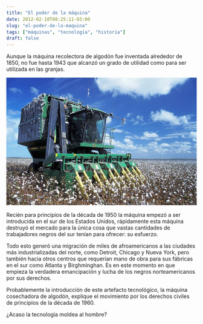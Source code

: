 ```yaml
---
title: "El poder de la máquina"
date: 2012-02-10T08:25:11-03:00
slug: "el-poder-de-la-maquina"
tags: ["máquinas", "tecnología", "historia"]
draft: false
---
```

Aunque la máquina recolectora de algodón fue inventada alrededor de
1850, no fue hasta 1943 que alcanzó un grado de utilidad como para ser
utilizada en las granjas.

![](800px-Baumwoll-Erntemaschine_auf_Feld.jpeg)

Recién para principios de la década de 1950 la máquina empezó a ser
introducida en el sur de los Estados Unidos, rápidamente esta máquina
destruyó el mercado para la única cosa que vastas cantidades de
trabajadores negros del sur tenían para ofrecer: su esfuerzo.

Todo esto generó una migración de miles de afroamericanos a las ciudades
más industrializadas del norte, como Detroit, Chicago y Nueva York, pero
también hacia otros centros que requerían mano de obra para sus fábricas
en el sur como Atlanta y Birghminghan. Es en este momento en que empieza
la verdadera emancipación y lucha de los negros norteamericanos por sus
derechos.

Probablemente la introducción de este artefacto tecnológico, la máquina
cosechadora de algodón, explique el movimiento por los derechos civiles
de principios de la década de 1960.

¿Acaso la tecnología moldea al hombre?
